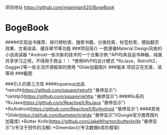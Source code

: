 项目地址  https://github.com/mianmian520/BogeBook
# BogeBook
#####实现追书推荐、排行榜检索、搜索书籍、分类检索、标签检索、模拟翻页效果、文章阅读、缓存章节等功能
###项目简介
一款遵循Material Design风格的小说阅读器
*Android一些次新的技术的一个合集示例
*API均来自追书神器，纯属共享学习之用，不得用于商业！！
*使用MVP的设计模式
*RxJava，Retrofit2，Dagger2等一些主流开源框架的使用
*Glide加载图片
###版本
项目正在完善，请等待
###截图

###引入的第三方库
####squareup出品
*retrofit(https://github.com/square/retrofit "悬停显示")
*okhttp3(https://github.com/square/okhttp "悬停显示")
####Rx系列
*RxJava(https://github.com/ReactiveX/RxJava "悬停显示")
*RxAndroid(https://github.com/ReactiveX/RxAndroid "悬停显示")
####其他
*Glide(https://github.com/bumptech/glide "悬停显示")(Google官方推荐图片加载库)
*Butter Knife(https://github.com/JakeWharton/butterknife "悬停显示")(专注于控件的注解)
*Greendao()(专注数据k库的框架)
